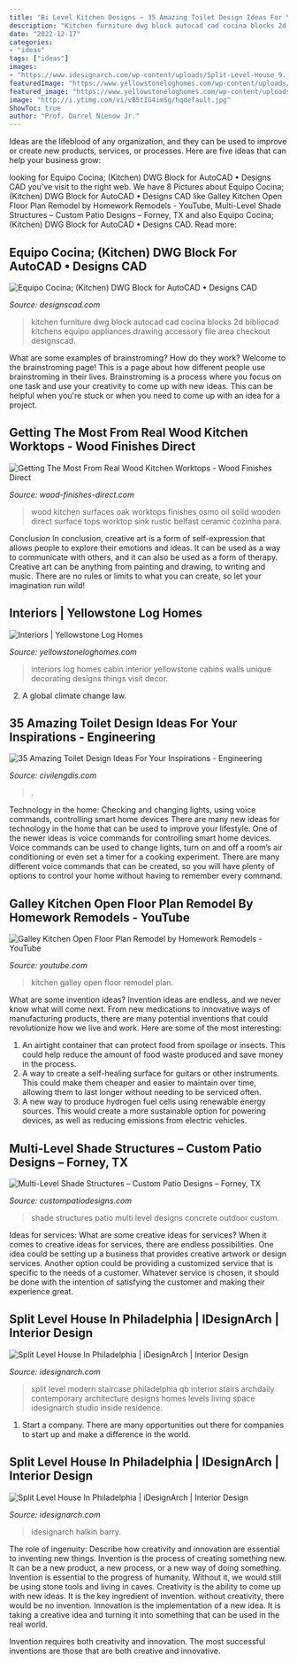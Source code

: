 ```yaml
---
title: "Bi Level Kitchen Designs ~ 35 Amazing Toilet Design Ideas For Your Inspirations"
description: "Kitchen furniture dwg block autocad cad cocina blocks 2d bibliocad kitchens equipo appliances drawing accessory file area checkout designscad"
date: "2022-12-17"
categories:
- "ideas"
tags: ["ideas"]
images:
- "https://www.idesignarch.com/wp-content/uploads/Split-Level-House_9.jpg"
featuredImage: "https://www.yellowstoneloghomes.com/wp-content/uploads/2019/12/8L734505_2-768x1160.jpg"
featured_image: "https://www.yellowstoneloghomes.com/wp-content/uploads/2019/12/8L734505_2-768x1160.jpg"
image: "http://i.ytimg.com/vi/vB5tIG4imSg/hqdefault.jpg"
ShowToc: true
author: "Prof. Darrel Nienow Jr."
---
```



Ideas are the lifeblood of any organization, and they can be used to improve or create new products, services, or processes. Here are five ideas that can help your business grow:

	

		
looking for Equipo Cocina; (Kitchen) DWG Block for AutoCAD • Designs CAD you've visit to the right web. We have 8 Pictures about Equipo Cocina; (Kitchen) DWG Block for AutoCAD • Designs CAD like Galley Kitchen Open Floor Plan Remodel by Homework Remodels - YouTube, Multi-Level Shade Structures – Custom Patio Designs – Forney, TX and also Equipo Cocina; (Kitchen) DWG Block for AutoCAD • Designs CAD. Read more:
		
    
## Equipo Cocina; (Kitchen) DWG Block For AutoCAD • Designs CAD

<img loading=lazy src="https://designscad.com/wp-content/uploads/2017/02/equipo_cocina___kitchen__dwg_block_for_autocad_33846.gif" onerror="this.onerror=null;this.src='https://tse2.mm.bing.net/th?id=OIP.xmq0GjHrB55f_mU1eQfDfQHaFd&amp;pid=15.1';" alt="Equipo Cocina; (Kitchen) DWG Block for AutoCAD • Designs CAD">

_Source: designscad.com_

>kitchen furniture dwg block autocad cad cocina blocks 2d bibliocad kitchens equipo appliances drawing accessory file area checkout designscad. 

	

What are some examples of brainstroming? How do they work?
Welcome to the brainstroming page! This is a page about how different people use brainstroming in their lives. Brainstroming is a process where you focus on one task and use your creativity to come up with new ideas. This can be helpful when you're stuck or when you need to come up with an idea for a project.

    
## Getting The Most From Real Wood Kitchen Worktops - Wood Finishes Direct

<img loading=lazy src="https://www.wood-finishes-direct.com/blog/wp-content/uploads/2012/02/Osmo-Top-Oil-3058-On-Kitchen-Work-Surfaces-.JPG" onerror="this.onerror=null;this.src='https://tse4.mm.bing.net/th?id=OIP.BZIPB9UwT2xsUINNtjks3gHaE1&amp;pid=15.1';" alt="Getting The Most From Real Wood Kitchen Worktops - Wood Finishes Direct">

_Source: wood-finishes-direct.com_

>wood kitchen surfaces oak worktops finishes osmo oil solid wooden direct surface tops worktop sink rustic belfast ceramic cozinha para. 

	

Conclusion
In conclusion, creative art is a form of self-expression that allows people to explore their emotions and ideas. It can be used as a way to communicate with others, and it can also be used as a form of therapy. Creative art can be anything from painting and drawing, to writing and music. There are no rules or limits to what you can create, so let your imagination run wild!

    
## Interiors | Yellowstone Log Homes

<img loading=lazy src="https://www.yellowstoneloghomes.com/wp-content/uploads/2019/12/8L734505_2-768x1160.jpg" onerror="this.onerror=null;this.src='https://tse1.mm.bing.net/th?id=OIP.vmpDd3WQbDgFx2mGqllY2AHaLL&amp;pid=15.1';" alt="Interiors | Yellowstone Log Homes">

_Source: yellowstoneloghomes.com_

>interiors log homes cabin interior yellowstone cabins walls unique decorating designs things visit decor. 

	

2. A global climate change law.

    
## 35 Amazing Toilet Design Ideas For Your Inspirations - Engineering

<img loading=lazy src="https://civilengdis.com/wp-content/uploads/2020/12/file1441023937-800x1066.jpg" onerror="this.onerror=null;this.src='https://tse4.mm.bing.net/th?id=OIP.ICXDN46UdQm96_YS02EHVQHaJ3&amp;pid=15.1';" alt="35 Amazing Toilet Design Ideas For Your Inspirations - Engineering">

_Source: civilengdis.com_

>. 

	

Technology in the home: Checking and changing lights, using voice commands, controlling smart home devices
There are many new ideas for technology in the home that can be used to improve your lifestyle. One of the newer ideas is voice commands for controlling smart home devices. Voice commands can be used to change lights, turn on and off a room’s air conditioning or even set a timer for a cooking experiment. There are many different voice commands that can be created, so you will have plenty of options to control your home without having to remember every command.

    
## Galley Kitchen Open Floor Plan Remodel By Homework Remodels - YouTube

<img loading=lazy src="http://i.ytimg.com/vi/vB5tIG4imSg/hqdefault.jpg" onerror="this.onerror=null;this.src='https://tse2.mm.bing.net/th?id=OIP.heSpVvTW1ugqgXBOkZGYVwHaFj&amp;pid=15.1';" alt="Galley Kitchen Open Floor Plan Remodel by Homework Remodels - YouTube">

_Source: youtube.com_

>kitchen galley open floor remodel plan. 

	

What are some invention ideas?
Invention ideas are endless, and we never know what will come next. From new medications to innovative ways of manufacturing products, there are many potential inventions that could revolutionize how we live and work. Here are some of the most interesting: 
1. An airtight container that can protect food from spoilage or insects. This could help reduce the amount of food waste produced and save money in the process. 
2. A way to create a self-healing surface for guitars or other instruments. This could make them cheaper and easier to maintain over time, allowing them to last longer without needing to be serviced often. 
3. A new way to produce hydrogen fuel cells using renewable energy sources. This would create a more sustainable option for powering devices, as well as reducing emissions from electric vehicles. 

    
## Multi-Level Shade Structures – Custom Patio Designs – Forney, TX

<img loading=lazy src="http://custompatiodesigns.com/wp-content/uploads/2017/02/DSC_0078-1800x1197.jpg" onerror="this.onerror=null;this.src='https://tse3.mm.bing.net/th?id=OIP.r2sBqO-iyWWRwSRFoiwgSgHaE7&amp;pid=15.1';" alt="Multi-Level Shade Structures – Custom Patio Designs – Forney, TX">

_Source: custompatiodesigns.com_

>shade structures patio multi level designs concrete outdoor custom. 

	

Ideas for services: What are some creative ideas for services?
When it comes to creative ideas for services, there are endless possibilities. One idea could be setting up a business that provides creative artwork or design services. Another option could be providing a customized service that is specific to the needs of a customer. Whatever service is chosen, it should be done with the intention of satisfying the customer and making their experience great.

    
## Split Level House In Philadelphia | IDesignArch | Interior Design

<img loading=lazy src="https://www.idesignarch.com/wp-content/uploads/Split-Level-House_9.jpg" onerror="this.onerror=null;this.src='https://tse4.mm.bing.net/th?id=OIP.hosxgpO3cxOY8AN4FRjYLAHaJ4&amp;pid=15.1';" alt="Split Level House In Philadelphia | iDesignArch | Interior Design">

_Source: idesignarch.com_

>split level modern staircase philadelphia qb interior stairs archdaily contemporary architecture designs homes levels living space idesignarch studio inside residence. 

	

1. Start a company. There are many opportunities out there for companies to start up and make a difference in the world. 

    
## Split Level House In Philadelphia | IDesignArch | Interior Design

<img loading=lazy src="https://www.idesignarch.com/wp-content/uploads/Split-Level-House_11.jpg" onerror="this.onerror=null;this.src='https://tse4.mm.bing.net/th?id=OIP.VL3ZBKMM722w896SZjbB5QHaJ4&amp;pid=15.1';" alt="Split Level House In Philadelphia | iDesignArch | Interior Design">

_Source: idesignarch.com_

>idesignarch halkin barry. 

	

The role of ingenuity: Describe how creativity and innovation are essential to inventing new things.
Invention is the process of creating something new. It can be a new product, a new process, or a new way of doing something. Invention is essential to the progress of humanity. Without it, we would still be using stone tools and living in caves.
Creativity is the ability to come up with new ideas. It is the key ingredient of invention. without creativity, there would be no invention. Innovation is the implementation of a new idea. It is taking a creative idea and turning it into something that can be used in the real world.

Invention requires both creativity and innovation. The most successful inventions are those that are both creative and innovative.

